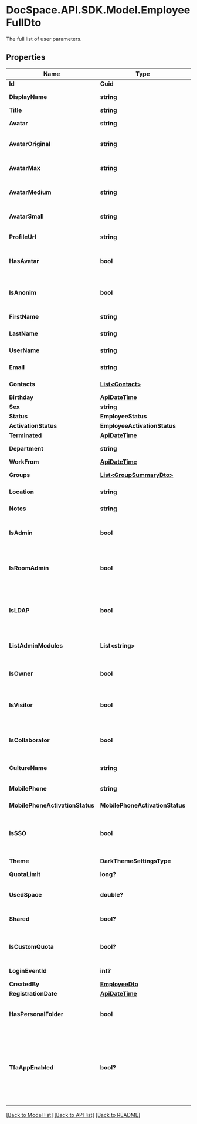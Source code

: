 # DocSpace.API.SDK.Model.EmployeeFullDto
The full list of user parameters.

## Properties

Name | Type | Description | Notes
------------ | ------------- | ------------- | -------------
**Id** | **Guid** | The user ID. | [optional] 
**DisplayName** | **string** | The user display name. | [optional] 
**Title** | **string** | The user title. | [optional] 
**Avatar** | **string** | The user avatar. | [optional] 
**AvatarOriginal** | **string** | The user original size avatar. | [optional] 
**AvatarMax** | **string** | The user maximum size avatar. | [optional] 
**AvatarMedium** | **string** | The user medium size avatar. | [optional] 
**AvatarSmall** | **string** | The user small size avatar. | [optional] 
**ProfileUrl** | **string** | The user profile URL. | [optional] 
**HasAvatar** | **bool** | Specifies if the user has an avatar or not. | [optional] 
**IsAnonim** | **bool** | Specifies if the user is anonymous or not. | [optional] 
**FirstName** | **string** | The user first name. | [optional] 
**LastName** | **string** | The user last name. | [optional] 
**UserName** | **string** | The user username. | [optional] 
**Email** | **string** | The user email. | [optional] 
**Contacts** | [**List&lt;Contact&gt;**](Contact.md) | The list of user contacts. | [optional] 
**Birthday** | [**ApiDateTime**](ApiDateTime.md) |  | [optional] 
**Sex** | **string** | The user sex. | [optional] 
**Status** | **EmployeeStatus** |  | [optional] 
**ActivationStatus** | **EmployeeActivationStatus** |  | [optional] 
**Terminated** | [**ApiDateTime**](ApiDateTime.md) |  | [optional] 
**Department** | **string** | The user department. | [optional] 
**WorkFrom** | [**ApiDateTime**](ApiDateTime.md) |  | [optional] 
**Groups** | [**List&lt;GroupSummaryDto&gt;**](GroupSummaryDto.md) | The list of user groups. | [optional] 
**Location** | **string** | The user location. | [optional] 
**Notes** | **string** | The user notes. | [optional] 
**IsAdmin** | **bool** | Specifies if the user is an administrator or not. | [optional] 
**IsRoomAdmin** | **bool** | Specifies if the user is a room administrator or not. | [optional] 
**IsLDAP** | **bool** | Specifies if the LDAP settings are enabled for the user or not. | [optional] 
**ListAdminModules** | **List&lt;string&gt;** | The list of the administrator modules. | [optional] 
**IsOwner** | **bool** | Specifies if the user is a portal owner or not. | [optional] 
**IsVisitor** | **bool** | Specifies if the user is a portal visitor or not. | [optional] 
**IsCollaborator** | **bool** | Specifies if the user is a portal collaborator or not. | [optional] 
**CultureName** | **string** | The user culture code. | [optional] 
**MobilePhone** | **string** | The user mobile phone number. | [optional] 
**MobilePhoneActivationStatus** | **MobilePhoneActivationStatus** |  | [optional] 
**IsSSO** | **bool** | Specifies if the SSO settings are enabled for the user or not. | [optional] 
**Theme** | **DarkThemeSettingsType** |  | [optional] 
**QuotaLimit** | **long?** | The user quota limit. | [optional] 
**UsedSpace** | **double?** | The portal used space of the user. | [optional] 
**Shared** | **bool?** | Specifies if the user has access rights. | [optional] 
**IsCustomQuota** | **bool?** | Specifies if the user has a custom quota or not. | [optional] 
**LoginEventId** | **int?** | The current login event ID. | [optional] 
**CreatedBy** | [**EmployeeDto**](EmployeeDto.md) |  | [optional] 
**RegistrationDate** | [**ApiDateTime**](ApiDateTime.md) |  | [optional] 
**HasPersonalFolder** | **bool** | Specifies if the user has a personal folder or not. | [optional] 
**TfaAppEnabled** | **bool?** | Indicates whether the user has enabled two-factor authentication (TFA) using an authentication app. | [optional] 

[[Back to Model list]](../README.md#documentation-for-models) [[Back to API list]](../README.md#documentation-for-api-endpoints) [[Back to README]](../README.md)


